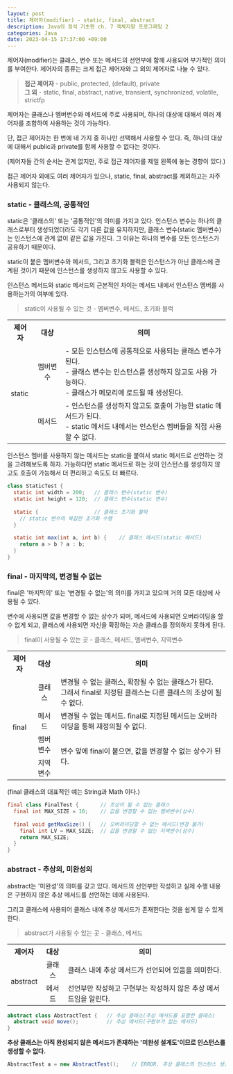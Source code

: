 ```yaml
---
layout: post
title: 제어자(modifier) - static, final, abstract
description: Java의 정석 기초편 ch. 7 객체지향 프로그래밍 2
categories: Java
date: 2023-04-15 17:37:00 +09:00
---
```

제어자(modifier)는 클래스, 변수 또는 메서드의 선언부에 함께 사용되어 부가적인 의미를 부여한다. 제어자의 종류는 크게 접근 제어자와 그 외의 제어자로 나눌 수 있다.

> **접근 제어자** - public, protected, (default), private\
> **그 외** - static, final, abstract, native, transient, synchronized, volatile, strictfp

제어자는 클래스나 멤버변수와 메서드에 주로 사용되며, 하나의 대상에 대해서 여러 제어자를 조합하여 사용하는 것이 가능하다.

단, 접근 제어자는 한 번에 네 가지 중 하나만 선택해서 사용할 수 있다. 즉, 하나의 대상에 대해서 public과 private를 함께 사용할 수 없다는 것이다.

(제어자들 간의 순서는 관계 없지만, 주로 접근 제어자를 제일 왼쪽에 놓는 경향이 있다.)

접근 제어자 외에도 여러 제어자가 있으나, static, final, abstract를 제외하고는 자주 사용되지 않는다.


### static - 클래스의, 공통적인

static은 '클래스의' 또는 '공통적인'의 의미를 가지고 있다. 인스턴스 변수는 하나의 클래스로부터 생성되었더라도 각기 다른 값을 유지하지만, 클래스 변수(static 멤버변수)는 인스턴스에 관계 없이 같은 값을 가진다. 그 이유는 하나의 변수를 모든 인스턴스가 공유하기 때문이다. 

static이 붙은 멤버변수와 메서드, 그리고 초기화 블럭은 인스턴스가 아닌 클래스에 관계된 것이기 때문에 인스턴스를 생성하지 않고도 사용할 수 있다.

인스턴스 메서드와 static 메서드의 근본적인 차이는 메서드 내에서 인스턴스 멤버를 사용하는가의 여부에 있다.

> static이 사용될 수 있는 것 - 멤버변수, 메서드, 초기화 블럭

<table>
  <tr>
    <th>제어자</th>
    <th>대상</th>
    <th>의미</th>
  </tr>
  <tr>
    <td rowspan="2">static</td>
    <td style="text-align:center">멤버변수</td>
    <td>- 모든 인스턴스에 공통적으로 사용되는 클래스 변수가 된다.</br>- 클래스 변수는 인스턴스를 생성하지 않고도 사용 가능하다.</br>- 클래스가 메모리에 로드될 때 생성된다.</td>
  </tr>
  <tr>
    <td style="text-align:center">메서드</td>
    <td>- 인스턴스를 생성하지 않고도 호출이 가능한 static 메서드가 된다.</br>- static 메서드 내에서는 인스턴스 멤버들을 직접 사용할 수 없다.</td>
  </tr>
</table>

인스턴스 멤버를 사용하지 않는 메서드는 static을 붙여서 static 메서드로 선언하는 것을 고려해보도록 하자. 가능하다면 static 메서드로 하는 것이 인스턴스를 생성하지 않고도 호출이 가능해서 더 편리하고 속도도 더 빠르다.

```java
class StaticTest {
  static int width = 200;   // 클래스 변수(static 변수)
  static int height = 120;  // 클래스 변수(static 변수)
  
  static {                  // 클래스 초기화 블럭
    // static 변수의 복잡한 초기화 수행
  }
  
  static int max(int a, int b) {    // 클래스 메서드(static 메서드)
    return a > b ? a : b;
  }
}
```


### final - 마지막의, 변경될 수 없는

final은 '마지막의' 또는 '변경될 수 없는'의 의미를 가지고 있으며 거의 모든 대상에 사용될 수 있다.

변수에 사용되면 값을 변경할 수 없는 상수가 되며, 메서드에 사용되면 오버라이딩을 할 수 없게 되고, 클래스에 사용되면 자신을 확장하는 자손 클래스를 정의하지 못하게 된다.

> final이 사용될 수 있는 곳 - 클래스, 메서드, 멤버변수, 지역변수

<table>
  <tr>
    <th>제어자</th>
    <th>대상</th>
    <th>의미</th>
  </tr>
  <tr>
    <td rowspan="4" style="text-align:center">final</td>
    <td style="text-align:center">클래스</td>
    <td>변경될 수 없는 클래스, 확장될 수 없는 클래스가 된다.</br>그래서 final로 지정된 클래스는 다른 클래스의 조상이 될 수 없다.</td>
  </tr>
  <tr>
    <td style="text-align:center">메서드</td>
    <td>변경될 수 없는 메서드. final로 지정된 메서드는 오버라이딩을 통해 재정의될 수 없다.</td>
  </tr>
  <tr>
    <td style="text-align:center">멤버변수</td>
    <td rowspan="2">변수 앞에 final이 붙으면, 값을 변경할 수 없는 상수가 된다.</td>
  </tr>
  <tr>
    <td style="text-align:center">지역변수</td>
  </tr>
</table>

(final 클래스의 대표적인 예는 String과 Math 이다.)

```java
final class FinalTest {       // 조상이 될 수 없는 클래스
  final int MAX_SIZE = 10;    // 값을 변경할 수 없는 멤버변수(상수)
  
  final void getMaxSize() {   // 오버라이딩할 수 없는 메서드(변경 불가)
    final int LV = MAX_SIZE;  // 값을 변경할 수 없는 지역변수(상수)
    return MAX_SIZE;
  }
}
```

### abstract - 추상의, 미완성의

abstract는 '미완성'의 의미를 갖고 있다. 메서드의 선언부만 작성하고 실제 수행 내용은 구현하지 않은 추상 메서드를 선언하는 데에 사용된다.

그리고 클래스에 사용되어 클래스 내에 추상 메서드가 존재한다는 것을 쉽게 알 수 있게 한다.

> abstract가 사용될 수 있는 곳 - 클래스, 메서드

<table>
  <tr>
    <th>제어자</th>
    <th>대상</th>
    <th>의미</th>
  </tr>
  <tr>
    <td rowspan="2" style="text-align:center">abstract</td>
    <td style="text-align:center">클래스</td>
    <td>클래스 내에 추상 메서드가 선언되어 있음을 의미한다.</td>
  </tr>
  <tr>
    <td style="text-align:center">메서드</td>
    <td>선언부만 작성하고 구현부는 작성하지 않은 추상 메서드임을 알린다.</td>
  </tr>
</table>

```java
abstract class AbstractTest {   // 추상 클래스(추상 메서드를 포함한 클래스)
  abstract void move();         // 추상 메서드(구현부가 없는 메서드)
}
```

**추상 클래스는 아직 완성되지 않은 메서드가 존재하는 '미완성 설계도'이므로 인스턴스를 생성할 수 없다.**

```java
AbstractTest a = new AbstractTest();    // ERROR. 추상 클래스의 인스턴스 생성 불가
```

